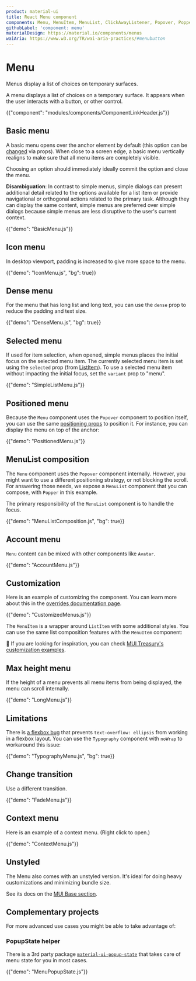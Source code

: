 ```yaml
---
product: material-ui
title: React Menu component
components: Menu, MenuItem, MenuList, ClickAwayListener, Popover, Popper, MenuUnstyled, MenuItemUnstyled
githubLabel: 'component: menu'
materialDesign: https://material.io/components/menus
waiAria: https://www.w3.org/TR/wai-aria-practices/#menubutton
---
```


# Menu

<p class="description">Menus display a list of choices on temporary surfaces.</p>

A menu displays a list of choices on a temporary surface. It appears when the user interacts with a button, or other control.

{{"component": "modules/components/ComponentLinkHeader.js"}}

## Basic menu

A basic menu opens over the anchor element by default (this option can be [changed](#menu-positioning) via props). When close to a screen edge, a basic menu vertically realigns to make sure that all menu items are completely visible.

Choosing an option should immediately ideally commit the option and close the menu.

**Disambiguation**: In contrast to simple menus, simple dialogs can present additional detail related to the options available for a list item or provide navigational or orthogonal actions related to the primary task. Although they can display the same content, simple menus are preferred over simple dialogs because simple menus are less disruptive to the user's current context.

{{"demo": "BasicMenu.js"}}

## Icon menu

In desktop viewport, padding is increased to give more space to the menu.

{{"demo": "IconMenu.js", "bg": true}}

## Dense menu

For the menu that has long list and long text, you can use the `dense` prop to reduce the padding and text size.

{{"demo": "DenseMenu.js", "bg": true}}

## Selected menu

If used for item selection, when opened, simple menus places the initial focus on the selected menu item.
The currently selected menu item is set using the `selected` prop (from [ListItem](/api/list-item/)).
To use a selected menu item without impacting the initial focus, set the `variant` prop to "menu".

{{"demo": "SimpleListMenu.js"}}

## Positioned menu

Because the `Menu` component uses the `Popover` component to position itself, you can use the same [positioning props](/components/popover/#anchor-playground) to position it.
For instance, you can display the menu on top of the anchor:

{{"demo": "PositionedMenu.js"}}

## MenuList composition

The `Menu` component uses the `Popover` component internally.
However, you might want to use a different positioning strategy, or not blocking the scroll.
For answering those needs, we expose a `MenuList` component that you can compose, with `Popper` in this example.

The primary responsibility of the `MenuList` component is to handle the focus.

{{"demo": "MenuListComposition.js", "bg": true}}

## Account menu

`Menu` content can be mixed with other components like `Avatar`.

{{"demo": "AccountMenu.js"}}

## Customization

Here is an example of customizing the component.
You can learn more about this in the [overrides documentation page](/customization/how-to-customize/).

{{"demo": "CustomizedMenus.js"}}

The `MenuItem` is a wrapper around `ListItem` with some additional styles.
You can use the same list composition features with the `MenuItem` component:

🎨 If you are looking for inspiration, you can check [MUI Treasury's customization examples](https://mui-treasury.com/styles/menu/).

## Max height menu

If the height of a menu prevents all menu items from being displayed, the menu can scroll internally.

{{"demo": "LongMenu.js"}}

## Limitations

There is [a flexbox bug](https://bugs.chromium.org/p/chromium/issues/detail?id=327437) that prevents `text-overflow: ellipsis` from working in a flexbox layout.
You can use the `Typography` component with `noWrap` to workaround this issue:

{{"demo": "TypographyMenu.js", "bg": true}}

## Change transition

Use a different transition.

{{"demo": "FadeMenu.js"}}

## Context menu

Here is an example of a context menu. (Right click to open.)

{{"demo": "ContextMenu.js"}}

## Unstyled

The Menu also comes with an unstyled version.
It's ideal for doing heavy customizations and minimizing bundle size.

See its docs on the [MUI Base section](/base/react-menu/).

## Complementary projects

For more advanced use cases you might be able to take advantage of:

### PopupState helper

There is a 3rd party package [`material-ui-popup-state`](https://github.com/jcoreio/material-ui-popup-state) that takes care of menu state for you in most cases.

{{"demo": "MenuPopupState.js"}}

